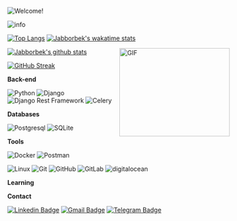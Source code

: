 ![Welcome!](COIp95v7.gif)


<img src="https://github-profile-summary-cards.vercel.app/api/cards/profile-details?username=Jabborbek&theme=github_dark" alt="info">

[![Top Langs](https://github-readme-stats.vercel.app/api/top-langs/?username=Jabborbek&theme=github_dark&show_icons=true)](https://github.com/Jabborbek/) [![Jabborbek's wakatime stats](https://github-readme-stats.vercel.app/api/wakatime?username=Jabborbek&theme=github_dark&layout=compact)](https://wakatime.com/@Jabborbek)


<img align="right" alt="GIF" src="https://user-images.githubusercontent.com/5355808/139111924-210cc6fa-9fb1-4dac-929d-6324a5836a92.gif" width="250" height="200" />

[![Jabborbek's github stats](https://github-readme-stats.vercel.app/api?username=Jabborbek&theme=github_dark&show_icons=true)](https://github.com/Jabborbek/)
<!-- Readme Docs: https://github.com/anuraghazra/github-readme-stats -->

[![GitHub Streak](https://github-readme-streak-stats.herokuapp.com?user=Jabborbek&theme=tokyonight_duo&hide_border=true)](https://github.com/Jabborbek/)
<!-- https://github.com/denvercoder1/github-readme-streak-stats -->



**Back-end**

![Python](https://img.shields.io/badge/-Python-black?style=flat-square&logo=Python)
![Django](https://img.shields.io/badge/-Django-0aad48?style=flat-square&logo=Django)
![Django Rest Framework](https://img.shields.io/badge/DRF-red?style=flat-square&logo=Django)
![Celery](https://img.shields.io/badge/-Celery-%2300C7B7?style=flat-square&logo=Celery)

**Databases**

![Postgresql](https://img.shields.io/badge/-Postgresql-%232c3e50?style=flat-square&logo=Postgresql)
![SQLite](https://img.shields.io/badge/-Sqlite-%232c3e50?style=flat-square&logo=Sqlite)

**Tools**

![Docker](https://img.shields.io/badge/-Docker-46a2f1?style=flat-square&logo=docker&logoColor=white)
![Postman](https://img.shields.io/badge/Postman-FCA121?style=flat-square&logo=postman)

![Linux](https://img.shields.io/badge/Linux-black?style=flat-square&logo=linux)
![Git](https://img.shields.io/badge/-Git-black?style=flat-square&logo=git)
![GitHub](https://img.shields.io/badge/-GitHub-181717?style=flat-square&logo=github)
![GitLab](https://img.shields.io/badge/-GitLab-FCA121?style=flat-square&logo=gitlab)
<img src="https://img.shields.io/badge/Digital_Ocean-0080FF?style=for-the-badge&logo=DigitalOcean&logoColor=white" alt="digitalocean" />

**Learning**

**Contact**

[![Linkedin Badge](https://img.shields.io/badge/-Linkedin-blue?style=flat-square&logo=Linkedin&logoColor=white&link=https://www.linkedin.com/in/jabborbek-qobilov-49418b198/)](https://www.linkedin.com/in/jabborbek-qobilov-49418b198/)
[![Gmail Badge](https://img.shields.io/badge/-Gmail-c14438?style=flat-square&logo=Gmail&logoColor=white&link=mailto:JabborbekQobilov@gmail.com)](mailto:JabborbekQobilov@gmail.com)
[![Telegram Badge](https://img.shields.io/badge/-Telegram-blue?style=flat-square&logo=Telegram&logoColor=white&link=https://t.me/Jabborbek_Qobilov)](https://t.me/Jabborbek_Qobilov)
